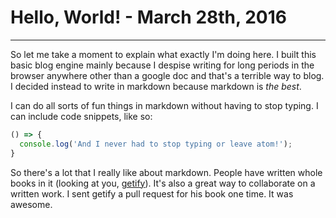 # Hello, World! - March 28th, 2016
----------------

So let me take a moment to explain what exactly I'm doing here. I built this basic blog engine mainly because I despise writing for long periods in the browser anywhere other than a google doc and that's a terrible way to blog. I decided instead to write in markdown because markdown is *the best*.

I can do all sorts of fun things in markdown without having to stop typing. I can include code snippets, like so:

```js
() => {
  console.log('And I never had to stop typing or leave atom!');
}
```

So there's a lot that I really like about markdown. People have written whole books in it (looking at you, [getify](https://github.com/getify/You-Dont-Know-JS/blob/master/README.md )). It's also a great way to collaborate on a written work. I sent getify a pull request for his book one time. It was awesome.

